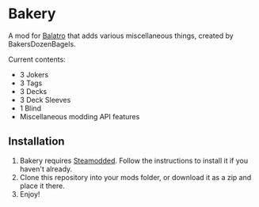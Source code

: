 # Bakery

A mod for [Balatro](https://www.playbalatro.com/) that adds various miscellaneous things, created by BakersDozenBagels.

Current contents:

- 3 Jokers
- 3 Tags
- 3 Decks
- 3 Deck Sleeves
- 1 Blind
- Miscellaneous modding API features

## Installation

1. Bakery requires [Steamodded](https://github.com/Steamodded/smods). Follow the instructions to install it if you haven't already.
2. Clone this repository into your mods folder, or download it as a zip and place it there.
3. Enjoy!